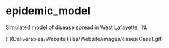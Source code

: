 # epidemic_model
Simulated model of disease spread in West Lafayette, IN. 

![](Deliverables/Website Files/Website/images/cases/Case1.gif)
